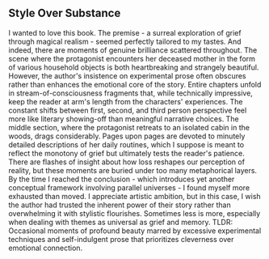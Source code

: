 ## Style Over Substance

I wanted to love this book. The premise - a surreal exploration of grief through magical realism - seemed perfectly tailored to my tastes. And indeed, there are moments of genuine brilliance scattered throughout. The scene where the protagonist encounters her deceased mother in the form of various household objects is both heartbreaking and strangely beautiful.
However, the author's insistence on experimental prose often obscures rather than enhances the emotional core of the story. Entire chapters unfold in stream-of-consciousness fragments that, while technically impressive, keep the reader at arm's length from the characters' experiences. The constant shifts between first, second, and third person perspective feel more like literary showing-off than meaningful narrative choices.
The middle section, where the protagonist retreats to an isolated cabin in the woods, drags considerably. Pages upon pages are devoted to minutely detailed descriptions of her daily routines, which I suppose is meant to reflect the monotony of grief but ultimately tests the reader's patience.
There are flashes of insight about how loss reshapes our perception of reality, but these moments are buried under too many metaphorical layers. By the time I reached the conclusion - which introduces yet another conceptual framework involving parallel universes - I found myself more exhausted than moved.
I appreciate artistic ambition, but in this case, I wish the author had trusted the inherent power of their story rather than overwhelming it with stylistic flourishes. Sometimes less is more, especially when dealing with themes as universal as grief and memory.
TLDR: Occasional moments of profound beauty marred by excessive experimental techniques and self-indulgent prose that prioritizes cleverness over emotional connection.